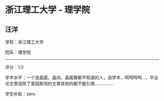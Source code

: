 # 浙江理工大学 - 理学院

## 汪洋

学校：浙江理工大学

院系：理学院

* * *

评分：1.0

学术水平：一个连晶面，晶向，晶面簇都不知道的人，谈学术，呵呵呵呵…，毕业论文里说除了爱因斯坦的文章其他的都不能引用……………

学生补助：zero